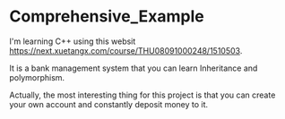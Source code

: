 # Comprehensive_Example

I'm learning C++ using this websit https://next.xuetangx.com/course/THU08091000248/1510503.

It is a bank management system that you can learn Inheritance and polymorphism.

Actually, the most interesting thing for this project is that you can create your own account and constantly deposit money to it.


